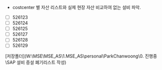 
- costcenter 별 자산 리스트와 실제 현장 자산 비교하여 없는 설비 파악.

- [ ] 526123
- [ ] 526124
- [ ] 526125
- [ ] 526127
- [ ] 526128
- [ ] 526129

[저장폴더](W:\MSE\MSE_AS\1.MSE_AS\personal\ParkChanwoong\0. 진행중\SAP 설비 증설 폐기리스트 작성)
